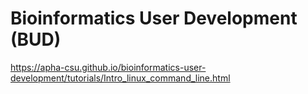 # Bioinformatics User Development (BUD)

https://apha-csu.github.io/bioinformatics-user-development/tutorials/Intro_linux_command_line.html
